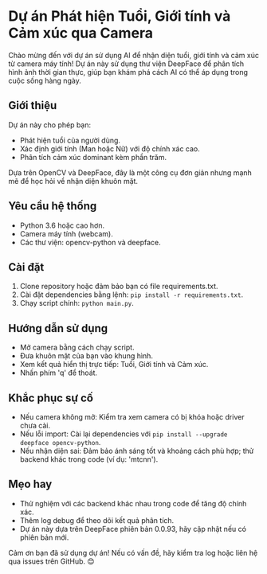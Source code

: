 # Dự án Phát hiện Tuổi, Giới tính và Cảm xúc qua Camera

Chào mừng đến với dự án sử dụng AI để nhận diện tuổi, giới tính và cảm xúc từ camera máy tính! Dự án này sử dụng thư viện DeepFace để phân tích hình ảnh thời gian thực, giúp bạn khám phá cách AI có thể áp dụng trong cuộc sống hàng ngày.

## Giới thiệu
Dự án này cho phép bạn:
- Phát hiện tuổi của người dùng.
- Xác định giới tính (Man hoặc Nữ) với độ chính xác cao.
- Phân tích cảm xúc dominant kèm phần trăm.

Dựa trên OpenCV và DeepFace, đây là một công cụ đơn giản nhưng mạnh mẽ để học hỏi về nhận diện khuôn mặt.

## Yêu cầu hệ thống
- Python 3.6 hoặc cao hơn.
- Camera máy tính (webcam).
- Các thư viện: opencv-python và deepface.

## Cài đặt
1. Clone repository hoặc đảm bảo bạn có file requirements.txt.
2. Cài đặt dependencies bằng lệnh: `pip install -r requirements.txt`.
3. Chạy script chính: `python main.py`.

## Hướng dẫn sử dụng
- Mở camera bằng cách chạy script.
- Đưa khuôn mặt của bạn vào khung hình.
- Xem kết quả hiển thị trực tiếp: Tuổi, Giới tính và Cảm xúc.
- Nhấn phím 'q' để thoát.

## Khắc phục sự cố
- Nếu camera không mở: Kiểm tra xem camera có bị khóa hoặc driver chưa cài.
- Nếu lỗi import: Cài lại dependencies với `pip install --upgrade deepface opencv-python`.
- Nếu nhận diện sai: Đảm bảo ánh sáng tốt và khoảng cách phù hợp; thử backend khác trong code (ví dụ: 'mtcnn').

## Mẹo hay
- Thử nghiệm với các backend khác nhau trong code để tăng độ chính xác.
- Thêm log debug để theo dõi kết quả phân tích.
- Dự án này dựa trên DeepFace phiên bản 0.0.93, hãy cập nhật nếu có phiên bản mới.

Cảm ơn bạn đã sử dụng dự án! Nếu có vấn đề, hãy kiểm tra log hoặc liên hệ qua issues trên GitHub. 😊 